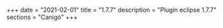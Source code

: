 +++
date        = "2021-02-01"
title       = "1.7.7"
description = "Plugin eclipse 1.7.7"
sections    = "Canigó"
+++